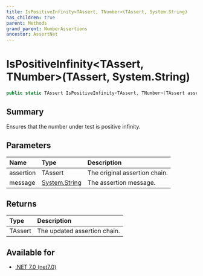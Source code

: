 ```yaml
---
title: IsPositiveInfinity<TAssert, TNumber>(TAssert, System.String)
has_children: true
parent: Methods
grand_parent: NumberAssertions
ancestor: AssertNet
---
```

# IsPositiveInfinity&lt;TAssert, TNumber&gt;(TAssert, System.String)

```csharp
public static TAssert IsPositiveInfinity<TAssert, TNumber>(TAssert assertion, System.String message);
```

## Summary
Ensures that the number under test is positive infinity.

## Parameters
| Name      | Type                                                                        | Description                   |
|:----------|:----------------------------------------------------------------------------|:------------------------------|
| assertion | TAssert                                                                     | The original assertion chain. |
| message   | [System.String](https://learn.microsoft.com/en-us/dotnet/api/system.string) | The assertion message.        |


## Returns
| Type    | Description                  |
|:--------|:-----------------------------|
| TAssert | The updated assertion chain. |

## Available for
- [.NET 7.0 (net7.0)](https://versionsof.net/core/7.0/)
